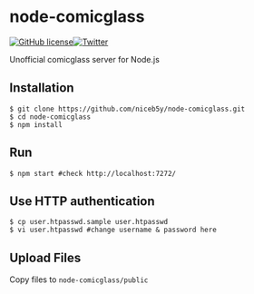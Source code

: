 # node-comicglass
[![GitHub license](https://img.shields.io/badge/license-MIT-blue.svg)](https://raw.githubusercontent.com/niceb5y/node-comicglass/master/LICENSE)[![Twitter](https://img.shields.io/twitter/url/https/github.com/niceb5y/node-comicglass.svg?style=social)](https://twitter.com/intent/tweet?text=Wow:&url=%5Bobject%20Object%5D)

Unofficial comicglass server for Node.js

## Installation
	$ git clone https://github.com/niceb5y/node-comicglass.git
	$ cd node-comicglass
	$ npm install

## Run
	$ npm start #check http://localhost:7272/

## Use HTTP authentication
	$ cp user.htpasswd.sample user.htpasswd
	$ vi user.htpasswd #change username & password here

## Upload Files
Copy files to `node-comicglass/public`
